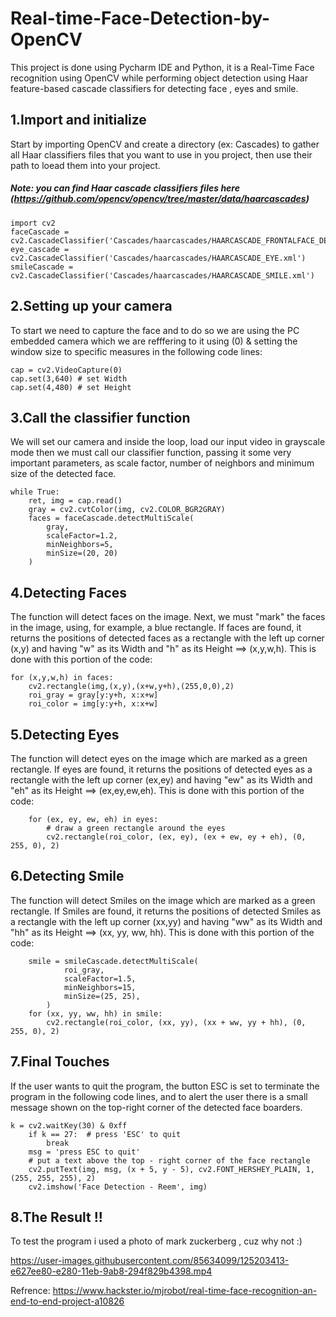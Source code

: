 # Real-time-Face-Detection-by-OpenCV

This project is done using Pycharm IDE and Python, it is a Real-Time Face recognition using OpenCV while performing object detection using Haar feature-based cascade classifiers for detecting face , eyes and smile.

## 1.Import and initialize
Start by importing OpenCV and create a directory (ex: Cascades) to gather all Haar classifiers files that you want to use in you project, then use their path to loead them into your project.
##### Note: you can find Haar cascade classifiers files here (https://github.com/opencv/opencv/tree/master/data/haarcascades)
```
import cv2
faceCascade = cv2.CascadeClassifier('Cascades/haarcascades/HAARCASCADE_FRONTALFACE_DEFAULT.xml')
eye_cascade = cv2.CascadeClassifier('Cascades/haarcascades/HAARCASCADE_EYE.xml')
smileCascade = cv2.CascadeClassifier('Cascades/haarcascades/HAARCASCADE_SMILE.xml')
```

## 2.Setting up your camera
To start we need to capture the face and to do so we are using the PC embedded camera which we are refffering to it using (0) & setting the window size to specific measures in the following code lines:
```
cap = cv2.VideoCapture(0)
cap.set(3,640) # set Width
cap.set(4,480) # set Height
```
## 3.Call the classifier function
We will set our camera and inside the loop, load our input video in grayscale mode then we must call our classifier function, passing it some very important parameters, as scale factor, number of neighbors and minimum size of the detected face.
```
while True:
    ret, img = cap.read()
    gray = cv2.cvtColor(img, cv2.COLOR_BGR2GRAY)
    faces = faceCascade.detectMultiScale(
        gray,
        scaleFactor=1.2,
        minNeighbors=5,
        minSize=(20, 20)
    )
```

## 4.Detecting Faces
The function will detect faces on the image. Next, we must "mark" the faces in the image, using, for example, a blue rectangle. 
If faces are found, it returns the positions of detected faces as a rectangle with the left up corner (x,y) and having "w" as its Width and "h" as its Height ==> (x,y,w,h). 
This is done with this portion of the code:
```
for (x,y,w,h) in faces:
    cv2.rectangle(img,(x,y),(x+w,y+h),(255,0,0),2)
    roi_gray = gray[y:y+h, x:x+w]
    roi_color = img[y:y+h, x:x+w]
```

## 5.Detecting Eyes
The function will detect eyes on the image which are marked as a green rectangle. 
If eyes are found, it returns the positions of detected eyes as a rectangle with the left up corner (ex,ey) and having "ew" as its Width and "eh" as its Height ==> (ex,ey,ew,eh). This is done with this portion of the code:
```
    for (ex, ey, ew, eh) in eyes:
        # draw a green rectangle around the eyes
        cv2.rectangle(roi_color, (ex, ey), (ex + ew, ey + eh), (0, 255, 0), 2)
```

## 6.Detecting Smile
The function will detect Smiles on the image which are marked as a green rectangle. 
If Smiles are found, it returns the positions of detected Smiles as a rectangle with the left up corner (xx,yy) and having "ww" as its Width and "hh" as its Height ==> (xx, yy, ww, hh). This is done with this portion of the code:
```
    smile = smileCascade.detectMultiScale(
            roi_gray,
            scaleFactor=1.5,
            minNeighbors=15,
            minSize=(25, 25),
        )
    for (xx, yy, ww, hh) in smile:
        cv2.rectangle(roi_color, (xx, yy), (xx + ww, yy + hh), (0, 255, 0), 2)
```

## 7.Final Touches
If the user wants to quit the program, the button ESC is set to terminate the program in the following code lines, and to alert the user there is a small message shown on the top-right corner of the detected face boarders.
```
k = cv2.waitKey(30) & 0xff
    if k == 27:  # press 'ESC' to quit
        break
    msg = 'press ESC to quit'
    # put a text above the top - right corner of the face rectangle
    cv2.putText(img, msg, (x + 5, y - 5), cv2.FONT_HERSHEY_PLAIN, 1, (255, 255, 255), 2)
    cv2.imshow('Face Detection - Reem', img)
```
## 8.The Result !!
To test the program i used a photo of mark zuckerberg , cuz why not :)


https://user-images.githubusercontent.com/85634099/125203413-e627ee80-e280-11eb-9ab8-294f829b4398.mp4


Refrence: https://www.hackster.io/mjrobot/real-time-face-recognition-an-end-to-end-project-a10826
